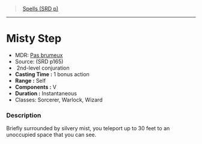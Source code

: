﻿---
!SpellItem
Family: SpellVO
Level: 2
Type: conjuration
CastingTime: 1 bonus action
Range: Self
Components: V
Duration: Instantaneous
Classes: Sorcerer, Warlock, Wizard
Id: spells_vo.md#misty-step
ParentLink: spells_vo.md#spells-srd-p
Name: Misty Step
ParentName: Spells (SRD p)
NameLevel: 1
AltName: '[Pas brumeux](hd_spells_pas_brumeux.md)'
Source: (SRD p165)
Attributes: {}
AttributesDictionary: >+
  {}

---
> [Spells (SRD p)](srd_spells.md)

---

# Misty Step

- MDR: [Pas brumeux](hd_spells_pas_brumeux.md)
- Source: (SRD p165)
-  2nd-level conjuration
- **Casting Time :** 1 bonus action
- **Range :** Self
- **Components :** V
- **Duration :** Instantaneous
- Classes: Sorcerer, Warlock, Wizard

### Description

Briefly surrounded by silvery mist, you teleport up to 30 feet to an unoccupied space that you can see.

